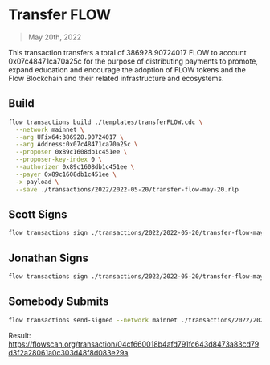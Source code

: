 # Transfer FLOW

> May 20th, 2022

This transaction transfers a total of 386928.90724017 FLOW to account 0x07c48471ca70a25c for the purpose of distributing payments to promote, expand education and encourage the adoption of FLOW tokens and the Flow Blockchain and their related infrastructure and ecosystems.

## Build

```sh
flow transactions build ./templates/transferFLOW.cdc \
  --network mainnet \
  --arg UFix64:386928.90724017 \
  --arg Address:0x07c48471ca70a25c \
  --proposer 0x89c1608db1c451ee \
  --proposer-key-index 0 \
  --authorizer 0x89c1608db1c451ee \
  --payer 0x89c1608db1c451ee \
  -x payload \
  --save ./transactions/2022/2022-05-20/transfer-flow-may-20.rlp
```

## Scott Signs

```sh
flow transactions sign ./transactions/2022/2022-05-20/transfer-flow-may-20.rlp --signer scott --filter payload --save ./transactions/2022/2022-05-20/transfer-flow-may-20-sig-1.rlp
```

## Jonathan Signs

```sh
flow transactions sign ./transactions/2022/2022-05-20/transfer-flow-may-20-sig-1.rlp --signer jonathan --filter payload --save ./transactions/2022/2022-05-20/transfer-flow-may-20-sig-2.rlp
```

## Somebody Submits

```sh
flow transactions send-signed --network mainnet ./transactions/2022/2022-05-20/transfer-flow-may-20-sig-2.rlp
```

Result: https://flowscan.org/transaction/04cf660018b4afd791fc643d8473a83cd79d3f2a28061a0c303d48f8d083e29a
